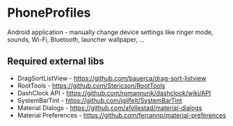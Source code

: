 PhoneProfiles
=============

Android application - manually change device settings like ringer mode, sounds, Wi-Fi, Bluetooth, launcher wallpaper, ...

Required external libs
----------------------

- DragSortListView - https://github.com/bauerca/drag-sort-listview
- RootTools - https://github.com/Stericson/RootTools
- DashClock API - https://github.com/romannurik/dashclock/wiki/API
- SystemBarTint - https://github.com/jgilfelt/SystemBarTint
- Material Dialogs - https://github.com/afollestad/material-dialogs
- Material Preferences - https://github.com/ferrannp/material-preferences
